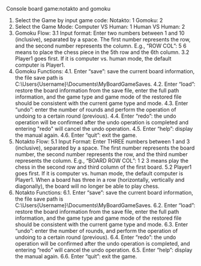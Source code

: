 Console board game:notakto and gomoku

1. Select the Game by input game code:
Notakto: 1
Gomoku: 2
2. Select the Game Mode:
Computer VS Human: 1
Human VS Human: 2
3. Gomoku Flow:
3.1 Input format: Enter two numbers between 1 and 10 (inclusive), separated by a space. The first number represents the row, and the second number represents the column.
E.g., “ROW COL”: 5 6 means to place the chess piece in the 5th row and the 6th column.
3.2 Player1 goes first. If it is computer vs. human mode, the default computer is Player1.
4. Gomoku Functions: 
4.1. Enter “save”: save the current board information, the file save path is C:\Users\{Username}\Documents\MyBoardGameSaves.
4.2. Enter “load”: restore the board information from the save file, enter the full path information, and the game type and game mode of the restored file should be consistent with the current game type and mode.
4.3. Enter “undo”: enter the number of rounds and perform the operation of undoing to a certain round (previous).
4.4. Enter “redo”: the undo operation will be confirmed after the undo operation is completed and entering "redo" will cancel the undo operation.
4.5. Enter “help”: display the manual again.
4.6. Enter “quit”: exit the game.
5. Notakto Flow:
5.1 Input Format: Enter THREE numbers between 1 and 3 (inclusive), separated by a space. The first number represents the board number, the second number represents the row, and the third number represents the column. E.g., “BOARD ROW COL”: 1 2 3 means play the chess in the second row and third column of the first board.
5.2 Player1 goes first.  If it is computer vs. human mode, the default computer is Player1.
When a board has three in a row (horizontally, vertically and diagonally), the board will no longer be able to play chess.
6. Notakto Functions:
6.1. Enter “save”: save the current board information, the file save path is C:\Users\{Username}\Documents\MyBoardGameSaves.
6.2. Enter “load”: restore the board information from the save file, enter the full path information, and the game type and game mode of the restored file should be consistent with the current game type and mode.
6.3. Enter “undo”: enter the number of rounds, and perform the operation of undoing to a certain round (previous).
6.4. Enter “redo”: the undo operation will be confirmed after the undo operation is completed, and entering “redo” will cancel the undo operation.
6.5. Enter “help”: display the manual again.
6.6. Enter “quit”: exit the game.

